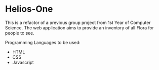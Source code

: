 # Helios-One

This is a refactor of a previous group project from 1st Year of Computer Science. The web application aims to provide an inventory of all Flora for people to see.

Programming Languages to be used:
 - HTML
 - CSS
 - Javascript
